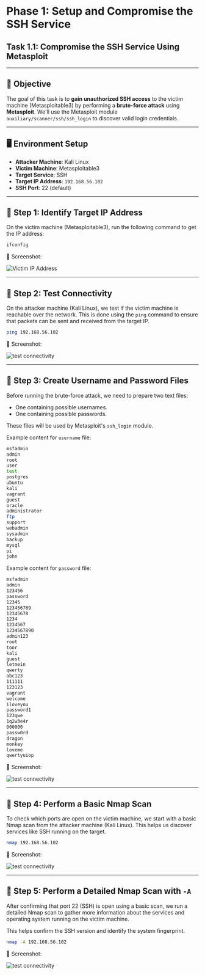 # Phase 1: Setup and Compromise the SSH Service

## Task 1.1: Compromise the SSH Service Using Metasploit

---

## 🎯 Objective
The goal of this task is to **gain unauthorized SSH access** to the victim machine (Metasploitable3) by performing a **brute-force attack** using **Metasploit**. We'll use the Metasploit module `auxiliary/scanner/ssh/ssh_login` to discover valid login credentials.

---

## 🖥️ Environment Setup

- **Attacker Machine**: Kali Linux 
- **Victim Machine**: Metasploitable3 
- **Target Service**: SSH
- **Target IP Address**: `192.168.56.102`
- **SSH Port**: 22 (default)

---

## 🔹 Step 1: Identify Target IP Address

On the victim machine (Metasploitable3), run the following command to get the IP address:
```bash
ifconfig
```


📸 Screenshot:

![Victim IP Address](https://github.com/jalsayid/Security-project/blob/dc3eb3a50f16f591446ceccfcf2ff306de2c5ca3/Phase1/screenshots/ip%20address%20of%20metasploitable%203%20(1).png)

---

## 🔹 Step 2: Test Connectivity

On the attacker machine (Kali Linux), we test if the victim machine is reachable over the network. This is done using the `ping` command to ensure that packets can be sent and received from the target IP.

```bash
ping 192.168.56.102
```


📸 Screenshot:

![test connectivity](https://github.com/jalsayid/Security-project/blob/983fe310f387ed02dc4abba13caba27e241a72da/Phase1/screenshots/testing%20VM%20connectivity%20from%20attacker%20(kali).png)

---

## 🔹 Step 3: Create Username and Password Files

Before running the brute-force attack, we need to prepare two text files:
- One containing possible usernames.
- One containing possible passwords.

These files will be used by Metasploit's `ssh_login` module.

Example content for `username` file:
```bash
msfadmin
admin
root
user
test
postgres
ubuntu
kali
vagrant
guest
oracle
administrator
ftp
support
webadmin
sysadmin
backup
mysql
pi
john
```

Example content for `password` file:
```bash
msfadmin
admin
123456
password
12345
123456789
12345678
1234
1234567
1234567890
admin123
root
toor
kali
guest
letmein
qwerty
abc123
111111
123123
vagrant
welcome
iloveyou
password1
123qwe
1q2w3e4r
000000
passw0rd
dragon
monkey
loveme
qwertyuiop
```


📸 Screenshot:

![test connectivity](https://github.com/jalsayid/Security-project/blob/fc2e81dd5e1a870890534e157783733ea46e9bea/Phase1/screenshots/files.png)

---

## 🔹 Step 4: Perform a Basic Nmap Scan

To check which ports are open on the victim machine, we start with a basic Nmap scan from the attacker machine (Kali Linux). This helps us discover services like SSH running on the target.

```bash
nmap 192.168.56.102
```

📸 Screenshot:

![test connectivity](https://github.com/jalsayid/Security-project/blob/fc2e81dd5e1a870890534e157783733ea46e9bea/Phase1/screenshots/files.png)

---

## 🔹 Step 5: Perform a Detailed Nmap Scan with `-A`

After confirming that port 22 (SSH) is open using a basic scan, we run a detailed Nmap scan to gather more information about the services and operating system running on the victim machine.

This helps confirm the SSH version and identify the system fingerprint.

```bash
nmap -A 192.168.56.102
```

📸 Screenshot:

![test connectivity](https://github.com/jalsayid/Security-project/blob/fc2e81dd5e1a870890534e157783733ea46e9bea/Phase1/screenshots/files.png)






